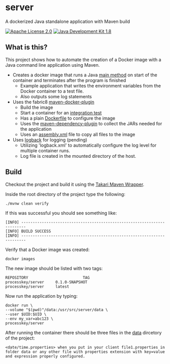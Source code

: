 # server
A dockerized Java standalone application with Maven build

[![Apache License 2.0](https://img.shields.io/hexpm/l/plug.svg)](https://www.apache.org/licenses/LICENSE-2.0.html)
[![Java Development Kit 1.8](https://img.shields.io/badge/JDK-1.8-green.svg)](http://www.oracle.com/technetwork/java/javase/downloads/jdk8-downloads-2133151.html)

## What is this?
This project shows how to automate the creation of a Docker image with a Java command line application using Maven.

- Creates a docker image that runs a Java [main method](src/main/java/br/processkey/server/Server.java) on start of the container and terminates after the program is finished
  - Example application that writes the environment variables from the Docker container to a test file.
  - Also outputs some log statements
- Uses the fabric8 [maven-docker-plugin](https://github.com/fabric8io/docker-maven-plugin)
  - Build the image
  - Start a container for an [integration test](src/test/java/br/processkey/server/SimpleDataProcessorTest.java)
  - Has a plain [Dockerfile](src/main/docker/Dockerfile) to configure the image
  - Uses the [maven-dependency-plugin](https://maven.apache.org/plugins/maven-dependency-plugin/) to collect the JARs needed for the application
  - Uses an [assembly.xml](src/main/assembly.xml) file to copy all files to the image 
- Uses [logback](https://logback.qos.ch/) for logging (pending)
  - Utilizing 'logback.xml' to automatically configure the log level for multiple container runs. 
  - Log file is created in the mounted directory of the host.

## Build
Checkout the project and build it using the [Takari Maven Wrapper](https://github.com/takari/maven-wrapper).

Inside the root directory of the project type the following:

```
./mvnw clean verify
```

If this was successful you should see something like:

```
[INFO] ------------------------------------------------------------------------
[INFO] BUILD SUCCESS
[INFO] ------------------------------------------------------------------------
```

Verify that a Docker image was created:

```
docker images
```

The new image should be listed with two tags:

```
REPOSITORY                        TAG
processkey/server     0.1.0-SNAPSHOT
processkey/server     latest
```

Now run the application by typing:

```
docker run \
--volume "$(pwd)"/data:/usr/src/server/data \
--user $UID:$UID \
--env my_var=abc123 \
processkey/server
```

After running the container there should be three files in the [data](data) dircetory of the project:

```
<date/time.properties> when you put in your client file1.properties in folder data or any other file with properties extension with key=value and expression properly configured. 
```
